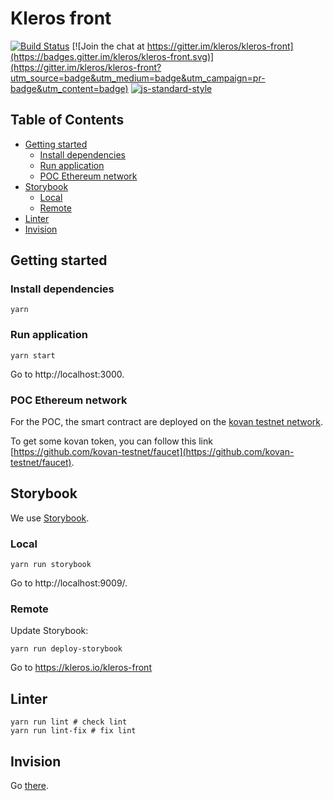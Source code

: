 # Kleros front

[![Build Status](https://travis-ci.org/kleros/kleros-front.svg?branch=master)](https://travis-ci.org/kleros/kleros-front) [![Join the chat at https://gitter.im/kleros/kleros-front](https://badges.gitter.im/kleros/kleros-front.svg)](https://gitter.im/kleros/kleros-front?utm_source=badge&utm_medium=badge&utm_campaign=pr-badge&utm_content=badge)
[![js-standard-style](https://img.shields.io/badge/code%20style-standard-brightgreen.svg)](https://github.com/standard/standard)

## Table of Contents

* [Getting started](#getting-started)
  * [Install dependencies](#install-dependencies)
  * [Run application](#run-application)
  * [POC Ethereum network](#poc-ethereum-network)
* [Storybook](#storybook)
  * [Local](#local)
  * [Remote](#remote)
* [Linter](#linter)
* [Invision](#invision)

## Getting started

### Install dependencies

```
yarn
```

### Run application

```
yarn start
```

Go to http://localhost:3000.

### POC Ethereum network

For the POC, the smart contract are deployed on the
[kovan testnet network](https://kovan-testnet.github.io/website/).

To get some kovan token, you can follow this link
[https://github.com/kovan-testnet/faucet](https://github.com/kovan-testnet/faucet).

## Storybook

We use [Storybook](https://storybook.js.org/).

### Local

```
yarn run storybook
```

Go to http://localhost:9009/.

### Remote

Update Storybook:
```
yarn run deploy-storybook
```

Go to https://kleros.io/kleros-front

## Linter

```
yarn run lint # check lint
yarn run lint-fix # fix lint
```

## Invision

Go [there](https://projects.invisionapp.com/share/SRDBNEDE7#/screens/252442857).
